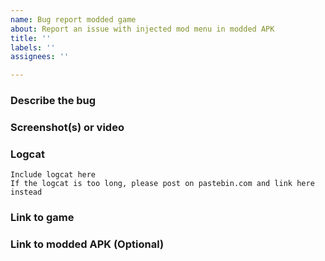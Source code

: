 ```yaml
---
name: Bug report modded game
about: Report an issue with injected mod menu in modded APK
title: ''
labels: ''
assignees: ''

---
```


<!-- Replace the bracketed [...] placeholders with your own information. -->
<!-- Failure to fill out details will result the issue being closed, with or without notice! -->
<!-- THIS IS FOR ISSUE WITH INJECTED MOD MENU IN A MODDED APK ONLY. Do not post an issue with hooking and patching in game. I don't offer support with it. End users must understand c++ and pointers. Instead please go to any modding forum communuty for help with this. The biggest site is platinmods.com where there are a lot of modders to help you with -->

### Describe the bug
<!-- [A clear and concise description of what the bug is.] -->

### Screenshot(s) or video
<!-- [If applicable, add screenshots or video to help explain your problem.] -->

### Logcat
<!-- [LOGCAT IS VERY IMPORTANT SO WE CAN EASLY SEE WHAT WENT WRONG] -->

```
Include logcat here
If the logcat is too long, please post on pastebin.com and link here instead
```

### Link to game
<!-- [Link to PlayStore, APKPure or similar] -->

### Link to modded APK (Optional)
<!-- [If applicable, link your modded APK here. Recommended if you contact me private] -->

